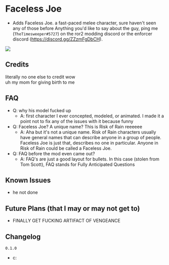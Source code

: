 # Faceless Joe
- Adds Faceless Joe. a fast-paced melee character, sure haven't seen any of those before
Anything you'd like to say about the guy, ping me (`TheTimesweeper#5727`) on the ror2 modding discord or the enforcer discord (https://discord.gg/ZZzmFgDbCH).

[![](https://raw.githubusercontent.com/TheTimeSweeper/the/master/Release/Aliem/readme/aliem.pngf)]()

## Credits
literally no one else to credit wow  
uh my mom for giving birth to me  

## FAQ
- Q: why his model fucked up
  - A: first character I ever concepted, modeled, or animated. I made it a point not to fix any of the issues with it because funny
- Q: Faceless Joe? A unique name? This is Risk of Rain reeeeee
  - A: Aha but it's not a unique name. Risk of Rain characters usually have general names that can describe anyone in a group of people. Faceless Joe is just that, describes no one in particular. Anyone in Risk of Rain could be called a Faceless Joe.
- Q: FAQ before the mod even came out?
  - A: FAQ's are just a good layout for bullets. In this case (stolen from Tom Scott), FAQ stands for Fully Anticipated Questions
## Known Issues
- he not done

## Future Plans (that I may or may not get to)
- FINALLY GET FUCKING ARTIFACT OF VENGEANCE

## Changelog

`0.1.0`
- c: